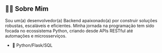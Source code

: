 ## 👨‍💻 Sobre Mim

Sou um(a) desenvolvedor(a) Backend apaixonado(a) por construir soluções robustas, escaláveis e eficientes. Minha jornada na programação tem sido focada no ecossistema Python, criando desde APIs RESTful até automações e microsserviços.

- 🐍 Python/Flask/SQL

<br>
